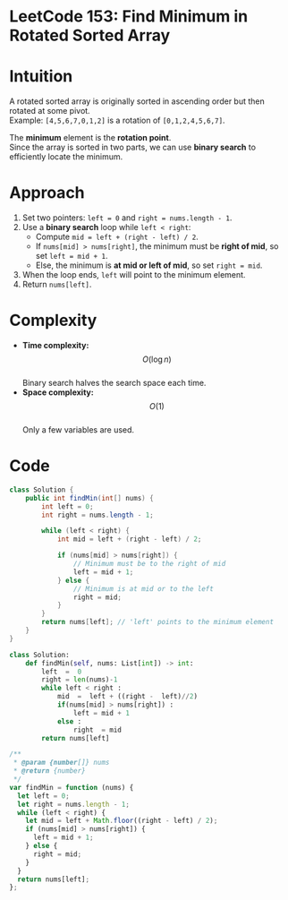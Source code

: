 # LeetCode 153: Find Minimum in Rotated Sorted Array

# Intuition

A rotated sorted array is originally sorted in ascending order but then rotated at some pivot.  
Example: `[4,5,6,7,0,1,2]` is a rotation of `[0,1,2,4,5,6,7]`.

The **minimum** element is the **rotation point**.  
Since the array is sorted in two parts, we can use **binary search** to efficiently locate the minimum.

# Approach

1. Set two pointers: `left = 0` and `right = nums.length - 1`.
2. Use a **binary search** loop while `left < right`:
   - Compute `mid = left + (right - left) / 2`.
   - If `nums[mid] > nums[right]`, the minimum must be **right of mid**, so set `left = mid + 1`.
   - Else, the minimum is **at mid or left of mid**, so set `right = mid`.
3. When the loop ends, `left` will point to the minimum element.
4. Return `nums[left]`.

# Complexity

- **Time complexity:** $$O(\log n)$$  
  Binary search halves the search space each time.
- **Space complexity:** $$O(1)$$  
  Only a few variables are used.

# Code

```java []
class Solution {
    public int findMin(int[] nums) {
        int left = 0;
        int right = nums.length - 1;

        while (left < right) {
            int mid = left + (right - left) / 2;

            if (nums[mid] > nums[right]) {
                // Minimum must be to the right of mid
                left = mid + 1;
            } else {
                // Minimum is at mid or to the left
                right = mid;
            }
        }
        return nums[left]; // 'left' points to the minimum element
    }
}
```

```Python []
class Solution:
    def findMin(self, nums: List[int]) -> int:
        left  =  0
        right = len(nums)-1
        while left < right :
            mid  =  left + ((right -  left)//2)
            if(nums[mid] > nums[right]) :
                left = mid + 1
            else :
                right  = mid
        return nums[left]
```

```Javascript []
/**
 * @param {number[]} nums
 * @return {number}
 */
var findMin = function (nums) {
  let left = 0;
  let right = nums.length - 1;
  while (left < right) {
    let mid = left + Math.floor((right - left) / 2);
    if (nums[mid] > nums[right]) {
      left = mid + 1;
    } else {
      right = mid;
    }
  }
  return nums[left];
};
```
